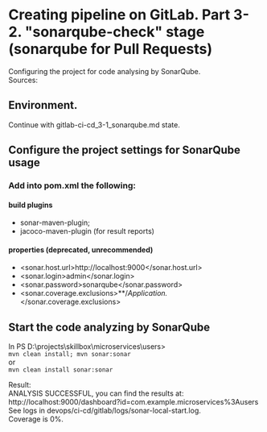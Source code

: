 # Creating pipeline on GitLab. Part 3-2. "sonarqube-check" stage (sonarqube for Pull Requests)
Configuring the project for code analysing by SonarQube.           
Sources:        

## Environment.
Continue with gitlab-ci-cd_3-1_sonarqube.md state.

## Configure the project settings for SonarQube usage
### Add into pom.xml the following:
#### build plugins
- sonar-maven-plugin;
- jacoco-maven-plugin (for result reports)
#### properties (deprecated, unrecommended)
- <sonar.host.url>http://localhost:9000</sonar.host.url>
- <sonar.login>admin</sonar.login>
- <sonar.password>sonarqube</sonar.password>
- <sonar.coverage.exclusions>**/*Application.*</sonar.coverage.exclusions>

## Start the code analyzing by SonarQube
In PS D:\projects\skillbox\microservices\users>             
``
mvn clean install;
mvn sonar:sonar
``              
or            
``
mvn clean install sonar:sonar
``

Result:             
ANALYSIS SUCCESSFUL, you can find the results at: http://localhost:9000/dashboard?id=com.example.microservices%3Ausers 
See logs in devops/ci-cd/gitlab/logs/sonar-local-start.log.             
Coverage is 0%.              

